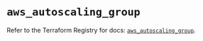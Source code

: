# `aws_autoscaling_group`

Refer to the Terraform Registry for docs: [`aws_autoscaling_group`](https://registry.terraform.io/providers/hashicorp/aws/5.75.1/docs/resources/autoscaling_group).
